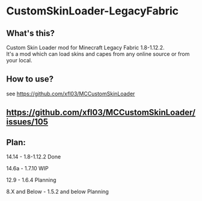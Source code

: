 # CustomSkinLoader-LegacyFabric
## What's this?  
Custom Skin Loader mod for Minecraft Legacy Fabric 1.8-1.12.2.  
It's a mod which can load skins and capes from any online source or from your local.

## How to use?
see https://github.com/xfl03/MCCustomSkinLoader

## https://github.com/xfl03/MCCustomSkinLoader/issues/105

## Plan: 
14.14 - 1.8-1.12.2 Done

14.6a - 1.7.10 WIP

12.9 - 1.6.4 Planning

8.X and Below - 1.5.2 and below Planning
